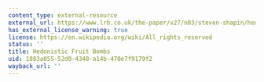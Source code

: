 ```yaml
---
content_type: external-resource
external_url: https://www.lrb.co.uk/the-paper/v27/n03/steven-shapin/hedonistic-fruit-bombs
has_external_license_warning: true
license: https://en.wikipedia.org/wiki/All_rights_reserved
status: ''
title: Hedonistic Fruit Bombs
uid: 1883a855-52d0-4348-a14b-470e7f9179f2
wayback_url: ''
---
```

